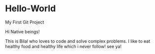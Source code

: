 # Hello-World
My First Git Project

Hi Native beings!

This is Bilal who loves to code and solve complex problems. I like to eat healthy food and healthy life which i never follow! see ya!
